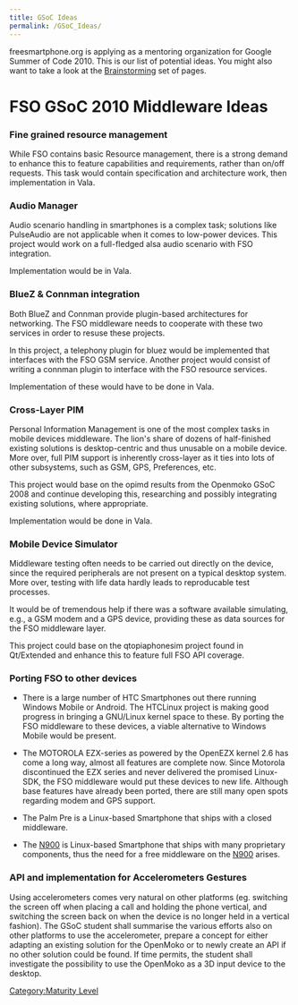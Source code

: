 ```yaml
---
title: GSoC Ideas
permalink: /GSoC_Ideas/
---
```


freesmartphone.org is applying as a mentoring organization for Google Summer of Code 2010. This is our list of potential ideas. You might also want to take a look at the [Brainstorming](/Brainstorming "wikilink") set of pages.

FSO GSoC 2010 Middleware Ideas
==============================

### Fine grained resource management

While FSO contains basic Resource management, there is a strong demand to enhance this to feature capabilities and requirements, rather than on/off requests. This task would contain specification and architecture work, then implementation in Vala.

### Audio Manager

Audio scenario handling in smartphones is a complex task; solutions like PulseAudio are not applicable when it comes to low-power devices. This project would work on a full-fledged alsa audio scenario with FSO integration.

Implementation would be in Vala.

### BlueZ & Connman integration

Both BlueZ and Connman provide plugin-based architectures for networking. The FSO middleware needs to cooperate with these two services in order to resuse these projects.

In this project, a telephony plugin for bluez would be implemented that interfaces with the FSO GSM service. Another project would consist of writing a connman plugin to interface with the FSO resource services.

Implementation of these would have to be done in Vala.

### Cross-Layer PIM

Personal Information Management is one of the most complex tasks in mobile devices middleware. The lion's share of dozens of half-finished existing solutions is desktop-centric and thus unusable on a mobile device. More over, full PIM support is inherently cross-layer as it ties into lots of other subsystems, such as GSM, GPS, Preferences, etc.

This project would base on the opimd results from the Openmoko GSoC 2008 and continue developing this, researching and possibly integrating existing solutions, where appropriate.

Implementation would be done in Vala.

### Mobile Device Simulator

Middleware testing often needs to be carried out directly on the device, since the required peripherals are not present on a typical desktop system. More over, testing with life data hardly leads to reproducable test processes.

It would be of tremendous help if there was a software available simulating, e.g., a GSM modem and a GPS device, providing these as data sources for the FSO middleware layer.

This project could base on the qtopiaphonesim project found in Qt/Extended and enhance this to feature full FSO API coverage.

### Porting FSO to other devices

-   There is a large number of HTC Smartphones out there running Windows Mobile or Android. The HTCLinux project is making good progress in bringing a GNU/Linux kernel space to these. By porting the FSO middleware to these devices, a viable alternative to Windows Mobile would be present.

<!-- -->

-   The MOTOROLA EZX-series as powered by the OpenEZX kernel 2.6 has come a long way, almost all features are complete now. Since Motorola discontinued the EZX series and never delivered the promised Linux-SDK, the FSO middleware would put these devices to new life. Although base features have already been ported, there are still many open spots regarding modem and GPS support.

<!-- -->

-   The Palm Pre is a Linux-based Smartphone that ships with a closed middleware.

<!-- -->

-   The [N900](/Hardware/N900 "wikilink") is Linux-based Smartphone that ships with many proprietary components, thus the need for a free middleware on the [N900](/Hardware/N900 "wikilink") arises.

### API and implementation for Accelerometers Gestures

Using accelerometers comes very natural on other platforms (eg. switching the screen off when placing a call and holding the phone vertical, and switching the screen back on when the device is no longer held in a vertical fashion). The GSoC student shall summarise the various efforts also on other platforms to use the accelerometer, prepare a concept for either adapting an existing solution for the OpenMoko or to newly create an API if no other solution could be found. If time permits, the student shall investigate the possibility to use the OpenMoko as a 3D input device to the desktop.

[Category:Maturity Level](/Category:Maturity_Level "wikilink")